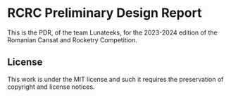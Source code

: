 # RCRC Preliminary Design Report

This is the PDR, of the team Lunateeks, for the 2023-2024 edition of the
Romanian Cansat and Rocketry Competition.

## License

This work is under the MIT license and such it requires the preservation of
copyright and license notices.
